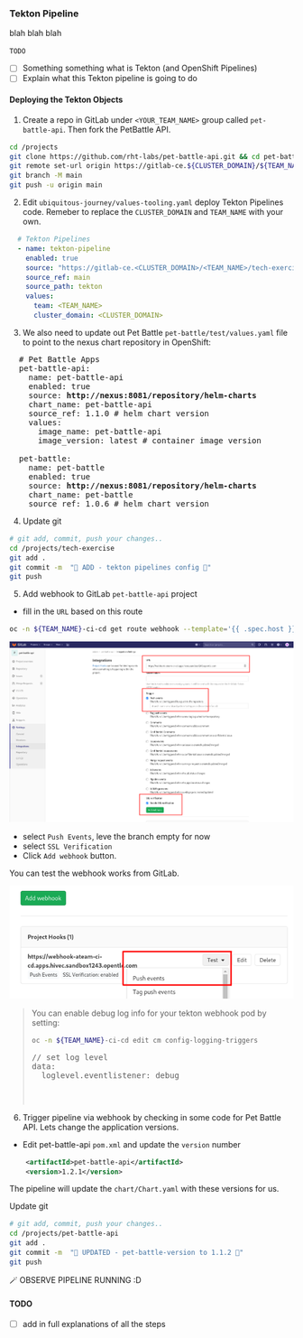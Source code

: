 ### Tekton Pipeline 
blah blah blah

`TODO`
- [ ] Something something what is Tekton (and OpenShift Pipelines)
- [ ] Explain what this Tekton pipeline is going to do

#### Deploying the Tekton Objects

1. Create a repo in GitLab under `<YOUR_TEAM_NAME>` group called `pet-battle-api`. Then fork the PetBattle API.

```bash
cd /projects
git clone https://github.com/rht-labs/pet-battle-api.git && cd pet-battle-api
git remote set-url origin https://gitlab-ce.${CLUSTER_DOMAIN}/${TEAM_NAME}/pet-battle-api.git
git branch -M main
git push -u origin main
```

2. Edit `ubiquitous-journey/values-tooling.yaml` deploy Tekton Pipelines code. Remeber to replace the `CLUSTER_DOMAIN` and `TEAM_NAME` with your own.

```yaml
  # Tekton Pipelines
  - name: tekton-pipeline
    enabled: true
    source: "https://gitlab-ce.<CLUSTER_DOMAIN>/<TEAM_NAME>/tech-exercise.git"
    source_ref: main
    source_path: tekton
    values:
      team: <TEAM_NAME>
      cluster_domain: <CLUSTER_DOMAIN>
```

3. We also need to update out Pet Battle `pet-battle/test/values.yaml` file to point to the nexus chart repository in OpenShift:
<pre>
  # Pet Battle Apps
  pet-battle-api:
    name: pet-battle-api
    enabled: true
    source: <strong>http://nexus:8081/repository/helm-charts</strong>
    chart_name: pet-battle-api
    source_ref: 1.1.0 # helm chart version
    values:
      image_name: pet-battle-api
      image_version: latest # container image version

  pet-battle:
    name: pet-battle
    enabled: true
    source: <strong>http://nexus:8081/repository/helm-charts</strong>
    chart_name: pet-battle
    source_ref: 1.0.6 # helm chart version
</pre>

4. Update git
```bash
# git add, commit, push your changes..
cd /projects/tech-exercise
git add .
git commit -m  "🍕 ADD - tekton pipelines config 🍕" 
git push 
```

5. Add webhook to GitLab `pet-battle-api` project
- fill in the `URL` based on this route
```bash
oc -n ${TEAM_NAME}-ci-cd get route webhook --template='{{ .spec.host }}'
```
![gitlab-webhook-trigger.png](images/gitlab-webhook-trigger.png)
- select `Push Events`, leve the branch empty for now
- select `SSL Verification`
- Click `Add webhook` button.

You can test the webhook works from GitLab.

![gitlab-test-webhook.png](images/gitlab-test-webhook.png)


>  You can enable debug log info for your tekton webhook pod by setting:
>```bash
> oc -n ${TEAM_NAME}-ci-cd edit cm config-logging-triggers
>```
> <pre>
> // set log level
> data:
>   loglevel.eventlistener: debug
> <pre>


6. Trigger pipeline via webhook by checking in some code for Pet Battle API. Lets change the application versions.

- Edit pet-battle-api `pom.xml` and update the `version` number
```xml
    <artifactId>pet-battle-api</artifactId>
    <version>1.2.1</version>
```
The pipeline will update the `chart/Chart.yaml` with these versions for us.

Update git
```bash
# git add, commit, push your changes..
cd /projects/pet-battle-api
git add .
git commit -m  "🍕 UPDATED - pet-battle-version to 1.1.2 🍕" 
git push 
```


🪄 OBSERVE PIPELINE RUNNING :D 

#### TODO
- [ ] add in full explanations of all the steps